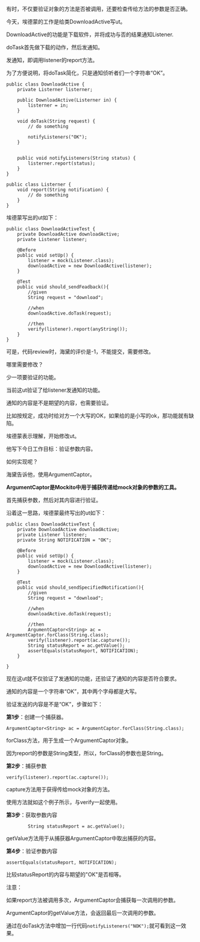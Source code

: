 有时，不仅要验证对象的方法是否被调用，还要检查传给方法的参数是否正确。

今天，埃德蒙的工作是给类DownloadActive写ut。

DownloadActive的功能是下载软件，并将成功与否的结果通知Listener.

doTask首先做下载的动作，然后发通知。

发通知，即调用listener的report方法。

为了方便说明，将doTask简化，只是通知侦听者们一个字符串“OK”。

```
public class DownloadActive {
    private Listerner listerner;

    public DownloadActive(Listerner in) {
        listerner = in;
    }

    void doTask(String request) {
        // do something

        notifyListeners("OK");
    }


    public void notifyListeners(String status) {
        listerner.report(status);
    }
}
```

```
public class Listerner {
    void report(String notification) {
		// do something
    }
}
```

埃德蒙写出的ut如下：

```
public class DownloadActiveTest {
    private DownloadActive downloadActive;
    private Listener listener;

    @Before
    public void setUp() {
        listener = mock(Listener.class);
        downloadActive = new DownloadActive(listener);
    }

    @Test
    public void should_sendFeadback(){
        //given
        String request = "download";

        //when
        downloadActive.doTask(request);

        //then
        verify(listener).report(anyString());
    }
}
```

可是，代码review时，海黛的评价是-1，不能提交，需要修改。

哪里需要修改？

少一项要验证的功能。

当前这ut验证了给listener发通知的功能。

通知的内容是不是期望的内容，也需要验证。

比如按规定，成功时给对方一个大写的OK，如果给的是小写的ok，那功能就有缺陷。

埃德蒙表示理解，开始修改ut。

他写下今日工作目标：验证参数内容。

如何实现呢？

海黛告诉他，使用ArgumentCaptor。

**ArgumentCaptor是Mockito中用于捕获传递给mock对象的参数的工具。**

首先捕获参数，然后对其内容进行验证。

沿着这一思路，埃德蒙最终写出的ut如下：

```
public class DownloadActiveTest {
    private DownloadActive downloadActive;
    private Listener listener;
    private String NOTIFICATION = "OK";

    @Before
    public void setUp() {
        listener = mock(Listener.class);
        downloadActive = new DownloadActive(listener);
    }

    @Test
    public void should_sendSpecifiedNotification(){
        //given
        String request = "download";

        //when
        downloadActive.doTask(request);

        //then
        ArgumentCaptor<String> ac = ArgumentCaptor.forClass(String.class);
        verify(listener).report(ac.capture());
        String statusReport = ac.getValue();
        assertEquals(statusReport, NOTIFICATION);
    }

}
```

现在这ut就不仅验证了发通知的功能，还验证了通知的内容是否符合要求。

通知的内容是一个字符串“OK”，其中两个字母都是大写。

验证发送的内容是不是“OK”，步骤如下：

**第1步**：创建一个捕获器。

```ArgumentCaptor<String> ac = ArgumentCaptor.forClass(String.class);```

forClass方法，用于生成一个ArgumentCaptor对象。

因为report的参数是String类型，所以，forClass的参数也是String。

**第2步**：捕获参数

```verify(listener).report(ac.capture());```

capture方法用于获得传给mock对象的方法。

使用方法就如这个例子所示，与verify一起使用。

**第3步**：获取参数内容

```        String statusReport = ac.getValue();```

getValue方法用于从捕获器ArgumentCaptor中取出捕获的内容。

**第4步**：验证参数内容 

```assertEquals(statusReport, NOTIFICATION);```

比较statusReport的内容与期望的"OK"是否相等。



注意：

如果report方法被调用多次，ArgumentCaptor会捕获每一次调用的参数。

ArgumentCaptor的getValue方法，会返回最后一次调用的参数。

通过在doTask方法中增加一行代码`notifyListeners("NOK");`就可看到这一效果。



